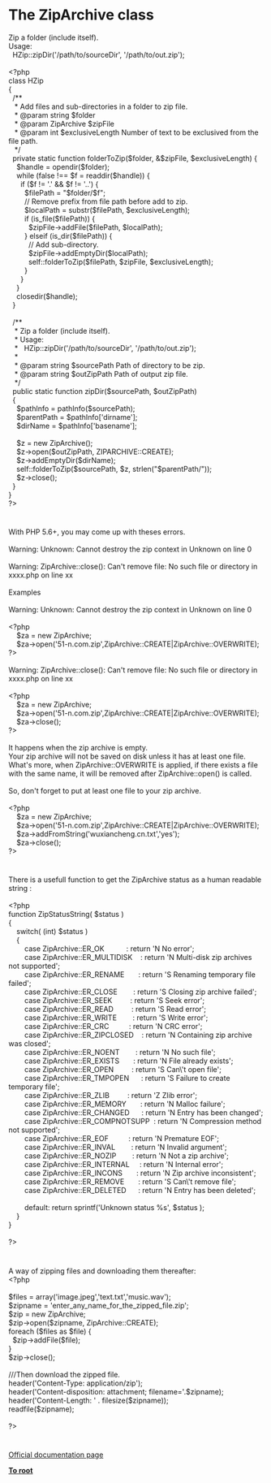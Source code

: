 # The ZipArchive class




<div class="phpcode"><span class="html">
Zip a folder (include itself).
<br>Usage:
<br>&#xA0; HZip::zipDir(&apos;/path/to/sourceDir&apos;, &apos;/path/to/out.zip&apos;);
<br>
<br><span class="default">&lt;?php
<br></span><span class="keyword">class </span><span class="default">HZip
<br></span><span class="keyword">{
<br>&#xA0; </span><span class="comment">/**
<br>&#xA0;&#xA0; * Add files and sub-directories in a folder to zip file.
<br>&#xA0;&#xA0; * @param string $folder
<br>&#xA0;&#xA0; * @param ZipArchive $zipFile
<br>&#xA0;&#xA0; * @param int $exclusiveLength Number of text to be exclusived from the file path.
<br>&#xA0;&#xA0; */
<br>&#xA0; </span><span class="keyword">private static function </span><span class="default">folderToZip</span><span class="keyword">(</span><span class="default">$folder</span><span class="keyword">, &amp;</span><span class="default">$zipFile</span><span class="keyword">, </span><span class="default">$exclusiveLength</span><span class="keyword">) {
<br>&#xA0; &#xA0; </span><span class="default">$handle </span><span class="keyword">= </span><span class="default">opendir</span><span class="keyword">(</span><span class="default">$folder</span><span class="keyword">);
<br>&#xA0; &#xA0; while (</span><span class="default">false </span><span class="keyword">!== </span><span class="default">$f </span><span class="keyword">= </span><span class="default">readdir</span><span class="keyword">(</span><span class="default">$handle</span><span class="keyword">)) {
<br>&#xA0; &#xA0; &#xA0; if (</span><span class="default">$f </span><span class="keyword">!= </span><span class="string">&apos;.&apos; </span><span class="keyword">&amp;&amp; </span><span class="default">$f </span><span class="keyword">!= </span><span class="string">&apos;..&apos;</span><span class="keyword">) {
<br>&#xA0; &#xA0; &#xA0; &#xA0; </span><span class="default">$filePath </span><span class="keyword">= </span><span class="string">&quot;</span><span class="default">$folder</span><span class="string">/</span><span class="default">$f</span><span class="string">&quot;</span><span class="keyword">;
<br>&#xA0; &#xA0; &#xA0; &#xA0; </span><span class="comment">// Remove prefix from file path before add to zip.
<br>&#xA0; &#xA0; &#xA0; &#xA0; </span><span class="default">$localPath </span><span class="keyword">= </span><span class="default">substr</span><span class="keyword">(</span><span class="default">$filePath</span><span class="keyword">, </span><span class="default">$exclusiveLength</span><span class="keyword">);
<br>&#xA0; &#xA0; &#xA0; &#xA0; if (</span><span class="default">is_file</span><span class="keyword">(</span><span class="default">$filePath</span><span class="keyword">)) {
<br>&#xA0; &#xA0; &#xA0; &#xA0; &#xA0; </span><span class="default">$zipFile</span><span class="keyword">-&gt;</span><span class="default">addFile</span><span class="keyword">(</span><span class="default">$filePath</span><span class="keyword">, </span><span class="default">$localPath</span><span class="keyword">);
<br>&#xA0; &#xA0; &#xA0; &#xA0; } elseif (</span><span class="default">is_dir</span><span class="keyword">(</span><span class="default">$filePath</span><span class="keyword">)) {
<br>&#xA0; &#xA0; &#xA0; &#xA0; &#xA0; </span><span class="comment">// Add sub-directory.
<br>&#xA0; &#xA0; &#xA0; &#xA0; &#xA0; </span><span class="default">$zipFile</span><span class="keyword">-&gt;</span><span class="default">addEmptyDir</span><span class="keyword">(</span><span class="default">$localPath</span><span class="keyword">);
<br>&#xA0; &#xA0; &#xA0; &#xA0; &#xA0; </span><span class="default">self</span><span class="keyword">::</span><span class="default">folderToZip</span><span class="keyword">(</span><span class="default">$filePath</span><span class="keyword">, </span><span class="default">$zipFile</span><span class="keyword">, </span><span class="default">$exclusiveLength</span><span class="keyword">);
<br>&#xA0; &#xA0; &#xA0; &#xA0; }
<br>&#xA0; &#xA0; &#xA0; }
<br>&#xA0; &#xA0; }
<br>&#xA0; &#xA0; </span><span class="default">closedir</span><span class="keyword">(</span><span class="default">$handle</span><span class="keyword">);
<br>&#xA0; }
<br>
<br>&#xA0; </span><span class="comment">/**
<br>&#xA0;&#xA0; * Zip a folder (include itself).
<br>&#xA0;&#xA0; * Usage:
<br>&#xA0;&#xA0; *&#xA0;&#xA0; HZip::zipDir(&apos;/path/to/sourceDir&apos;, &apos;/path/to/out.zip&apos;);
<br>&#xA0;&#xA0; *
<br>&#xA0;&#xA0; * @param string $sourcePath Path of directory to be zip.
<br>&#xA0;&#xA0; * @param string $outZipPath Path of output zip file.
<br>&#xA0;&#xA0; */
<br>&#xA0; </span><span class="keyword">public static function </span><span class="default">zipDir</span><span class="keyword">(</span><span class="default">$sourcePath</span><span class="keyword">, </span><span class="default">$outZipPath</span><span class="keyword">)
<br>&#xA0; {
<br>&#xA0; &#xA0; </span><span class="default">$pathInfo </span><span class="keyword">= </span><span class="default">pathInfo</span><span class="keyword">(</span><span class="default">$sourcePath</span><span class="keyword">);
<br>&#xA0; &#xA0; </span><span class="default">$parentPath </span><span class="keyword">= </span><span class="default">$pathInfo</span><span class="keyword">[</span><span class="string">&apos;dirname&apos;</span><span class="keyword">];
<br>&#xA0; &#xA0; </span><span class="default">$dirName </span><span class="keyword">= </span><span class="default">$pathInfo</span><span class="keyword">[</span><span class="string">&apos;basename&apos;</span><span class="keyword">];
<br>
<br>&#xA0; &#xA0; </span><span class="default">$z </span><span class="keyword">= new </span><span class="default">ZipArchive</span><span class="keyword">();
<br>&#xA0; &#xA0; </span><span class="default">$z</span><span class="keyword">-&gt;</span><span class="default">open</span><span class="keyword">(</span><span class="default">$outZipPath</span><span class="keyword">, </span><span class="default">ZIPARCHIVE</span><span class="keyword">::</span><span class="default">CREATE</span><span class="keyword">);
<br>&#xA0; &#xA0; </span><span class="default">$z</span><span class="keyword">-&gt;</span><span class="default">addEmptyDir</span><span class="keyword">(</span><span class="default">$dirName</span><span class="keyword">);
<br>&#xA0; &#xA0; </span><span class="default">self</span><span class="keyword">::</span><span class="default">folderToZip</span><span class="keyword">(</span><span class="default">$sourcePath</span><span class="keyword">, </span><span class="default">$z</span><span class="keyword">, </span><span class="default">strlen</span><span class="keyword">(</span><span class="string">&quot;</span><span class="default">$parentPath</span><span class="string">/&quot;</span><span class="keyword">));
<br>&#xA0; &#xA0; </span><span class="default">$z</span><span class="keyword">-&gt;</span><span class="default">close</span><span class="keyword">();
<br>&#xA0; }
<br>}
<br></span><span class="default">?&gt;</span>
</span>
</div>
  

#


<div class="phpcode"><span class="html">
With PHP 5.6+, you may come up with theses errors.<br><br>Warning: Unknown: Cannot destroy the zip context in Unknown on line 0<br><br>Warning: ZipArchive::close(): Can&apos;t remove file: No such file or directory in xxxx.php on line xx<br><br>Examples<br><br>Warning: Unknown: Cannot destroy the zip context in Unknown on line 0<br><br><span class="default">&lt;?php&#xA0; &#xA0; &#xA0; &#xA0;&#xA0; <br>&#xA0; &#xA0; $za </span><span class="keyword">= new </span><span class="default">ZipArchive</span><span class="keyword">;<br>&#xA0; &#xA0; </span><span class="default">$za</span><span class="keyword">-&gt;</span><span class="default">open</span><span class="keyword">(</span><span class="string">&apos;51-n.com.zip&apos;</span><span class="keyword">,</span><span class="default">ZipArchive</span><span class="keyword">::</span><span class="default">CREATE</span><span class="keyword">|</span><span class="default">ZipArchive</span><span class="keyword">::</span><span class="default">OVERWRITE</span><span class="keyword">);<br></span><span class="default">?&gt;<br></span><br>Warning: ZipArchive::close(): Can&apos;t remove file: No such file or directory in xxxx.php on line xx<br><br><span class="default">&lt;?php&#xA0; &#xA0; &#xA0; &#xA0;&#xA0; <br>&#xA0; &#xA0; $za </span><span class="keyword">= new </span><span class="default">ZipArchive</span><span class="keyword">;<br>&#xA0; &#xA0; </span><span class="default">$za</span><span class="keyword">-&gt;</span><span class="default">open</span><span class="keyword">(</span><span class="string">&apos;51-n.com.zip&apos;</span><span class="keyword">,</span><span class="default">ZipArchive</span><span class="keyword">::</span><span class="default">CREATE</span><span class="keyword">|</span><span class="default">ZipArchive</span><span class="keyword">::</span><span class="default">OVERWRITE</span><span class="keyword">);<br>&#xA0; &#xA0; </span><span class="default">$za</span><span class="keyword">-&gt;</span><span class="default">close</span><span class="keyword">();<br></span><span class="default">?&gt;<br></span><br>It happens when the zip archive is empty.<br>Your zip archive will not be saved on disk unless it has at least one file. What&apos;s more, when ZipArchive::OVERWRITE is applied, if there exists a file with the same name, it will be removed after ZipArchive::open() is called.<br><br>So, don&apos;t forget to put at least one file to your zip archive.<br><br><span class="default">&lt;?php&#xA0; &#xA0; &#xA0; &#xA0;&#xA0; <br>&#xA0; &#xA0; $za </span><span class="keyword">= new </span><span class="default">ZipArchive</span><span class="keyword">;<br>&#xA0; &#xA0; </span><span class="default">$za</span><span class="keyword">-&gt;</span><span class="default">open</span><span class="keyword">(</span><span class="string">&apos;51-n.com.zip&apos;</span><span class="keyword">,</span><span class="default">ZipArchive</span><span class="keyword">::</span><span class="default">CREATE</span><span class="keyword">|</span><span class="default">ZipArchive</span><span class="keyword">::</span><span class="default">OVERWRITE</span><span class="keyword">);<br>&#xA0; &#xA0; </span><span class="default">$za</span><span class="keyword">-&gt;</span><span class="default">addFromString</span><span class="keyword">(</span><span class="string">&apos;wuxiancheng.cn.txt&apos;</span><span class="keyword">,</span><span class="string">&apos;yes&apos;</span><span class="keyword">);<br>&#xA0; &#xA0; </span><span class="default">$za</span><span class="keyword">-&gt;</span><span class="default">close</span><span class="keyword">();<br></span><span class="default">?&gt;</span>
</span>
</div>
  

#


<div class="phpcode"><span class="html">
There is a usefull function to get the ZipArchive status as a human readable string :<br><br><span class="default">&lt;?php<br></span><span class="keyword">function </span><span class="default">ZipStatusString</span><span class="keyword">( </span><span class="default">$status </span><span class="keyword">)<br>{<br>&#xA0; &#xA0; switch( (int) </span><span class="default">$status </span><span class="keyword">)<br>&#xA0; &#xA0; {<br>&#xA0; &#xA0; &#xA0; &#xA0; case </span><span class="default">ZipArchive</span><span class="keyword">::</span><span class="default">ER_OK&#xA0; &#xA0; &#xA0; &#xA0; &#xA0;&#xA0; </span><span class="keyword">: return </span><span class="string">&apos;N No error&apos;</span><span class="keyword">;<br>&#xA0; &#xA0; &#xA0; &#xA0; case </span><span class="default">ZipArchive</span><span class="keyword">::</span><span class="default">ER_MULTIDISK&#xA0; &#xA0; </span><span class="keyword">: return </span><span class="string">&apos;N Multi-disk zip archives not supported&apos;</span><span class="keyword">;<br>&#xA0; &#xA0; &#xA0; &#xA0; case </span><span class="default">ZipArchive</span><span class="keyword">::</span><span class="default">ER_RENAME&#xA0; &#xA0; &#xA0;&#xA0; </span><span class="keyword">: return </span><span class="string">&apos;S Renaming temporary file failed&apos;</span><span class="keyword">;<br>&#xA0; &#xA0; &#xA0; &#xA0; case </span><span class="default">ZipArchive</span><span class="keyword">::</span><span class="default">ER_CLOSE&#xA0; &#xA0; &#xA0; &#xA0; </span><span class="keyword">: return </span><span class="string">&apos;S Closing zip archive failed&apos;</span><span class="keyword">;<br>&#xA0; &#xA0; &#xA0; &#xA0; case </span><span class="default">ZipArchive</span><span class="keyword">::</span><span class="default">ER_SEEK&#xA0; &#xA0; &#xA0; &#xA0;&#xA0; </span><span class="keyword">: return </span><span class="string">&apos;S Seek error&apos;</span><span class="keyword">;<br>&#xA0; &#xA0; &#xA0; &#xA0; case </span><span class="default">ZipArchive</span><span class="keyword">::</span><span class="default">ER_READ&#xA0; &#xA0; &#xA0; &#xA0;&#xA0; </span><span class="keyword">: return </span><span class="string">&apos;S Read error&apos;</span><span class="keyword">;<br>&#xA0; &#xA0; &#xA0; &#xA0; case </span><span class="default">ZipArchive</span><span class="keyword">::</span><span class="default">ER_WRITE&#xA0; &#xA0; &#xA0; &#xA0; </span><span class="keyword">: return </span><span class="string">&apos;S Write error&apos;</span><span class="keyword">;<br>&#xA0; &#xA0; &#xA0; &#xA0; case </span><span class="default">ZipArchive</span><span class="keyword">::</span><span class="default">ER_CRC&#xA0; &#xA0; &#xA0; &#xA0; &#xA0; </span><span class="keyword">: return </span><span class="string">&apos;N CRC error&apos;</span><span class="keyword">;<br>&#xA0; &#xA0; &#xA0; &#xA0; case </span><span class="default">ZipArchive</span><span class="keyword">::</span><span class="default">ER_ZIPCLOSED&#xA0; &#xA0; </span><span class="keyword">: return </span><span class="string">&apos;N Containing zip archive was closed&apos;</span><span class="keyword">;<br>&#xA0; &#xA0; &#xA0; &#xA0; case </span><span class="default">ZipArchive</span><span class="keyword">::</span><span class="default">ER_NOENT&#xA0; &#xA0; &#xA0; &#xA0; </span><span class="keyword">: return </span><span class="string">&apos;N No such file&apos;</span><span class="keyword">;<br>&#xA0; &#xA0; &#xA0; &#xA0; case </span><span class="default">ZipArchive</span><span class="keyword">::</span><span class="default">ER_EXISTS&#xA0; &#xA0; &#xA0;&#xA0; </span><span class="keyword">: return </span><span class="string">&apos;N File already exists&apos;</span><span class="keyword">;<br>&#xA0; &#xA0; &#xA0; &#xA0; case </span><span class="default">ZipArchive</span><span class="keyword">::</span><span class="default">ER_OPEN&#xA0; &#xA0; &#xA0; &#xA0;&#xA0; </span><span class="keyword">: return </span><span class="string">&apos;S Can\&apos;t open file&apos;</span><span class="keyword">;<br>&#xA0; &#xA0; &#xA0; &#xA0; case </span><span class="default">ZipArchive</span><span class="keyword">::</span><span class="default">ER_TMPOPEN&#xA0; &#xA0; &#xA0; </span><span class="keyword">: return </span><span class="string">&apos;S Failure to create temporary file&apos;</span><span class="keyword">;<br>&#xA0; &#xA0; &#xA0; &#xA0; case </span><span class="default">ZipArchive</span><span class="keyword">::</span><span class="default">ER_ZLIB&#xA0; &#xA0; &#xA0; &#xA0;&#xA0; </span><span class="keyword">: return </span><span class="string">&apos;Z Zlib error&apos;</span><span class="keyword">;<br>&#xA0; &#xA0; &#xA0; &#xA0; case </span><span class="default">ZipArchive</span><span class="keyword">::</span><span class="default">ER_MEMORY&#xA0; &#xA0; &#xA0;&#xA0; </span><span class="keyword">: return </span><span class="string">&apos;N Malloc failure&apos;</span><span class="keyword">;<br>&#xA0; &#xA0; &#xA0; &#xA0; case </span><span class="default">ZipArchive</span><span class="keyword">::</span><span class="default">ER_CHANGED&#xA0; &#xA0; &#xA0; </span><span class="keyword">: return </span><span class="string">&apos;N Entry has been changed&apos;</span><span class="keyword">;<br>&#xA0; &#xA0; &#xA0; &#xA0; case </span><span class="default">ZipArchive</span><span class="keyword">::</span><span class="default">ER_COMPNOTSUPP&#xA0; </span><span class="keyword">: return </span><span class="string">&apos;N Compression method not supported&apos;</span><span class="keyword">;<br>&#xA0; &#xA0; &#xA0; &#xA0; case </span><span class="default">ZipArchive</span><span class="keyword">::</span><span class="default">ER_EOF&#xA0; &#xA0; &#xA0; &#xA0; &#xA0; </span><span class="keyword">: return </span><span class="string">&apos;N Premature EOF&apos;</span><span class="keyword">;<br>&#xA0; &#xA0; &#xA0; &#xA0; case </span><span class="default">ZipArchive</span><span class="keyword">::</span><span class="default">ER_INVAL&#xA0; &#xA0; &#xA0; &#xA0; </span><span class="keyword">: return </span><span class="string">&apos;N Invalid argument&apos;</span><span class="keyword">;<br>&#xA0; &#xA0; &#xA0; &#xA0; case </span><span class="default">ZipArchive</span><span class="keyword">::</span><span class="default">ER_NOZIP&#xA0; &#xA0; &#xA0; &#xA0; </span><span class="keyword">: return </span><span class="string">&apos;N Not a zip archive&apos;</span><span class="keyword">;<br>&#xA0; &#xA0; &#xA0; &#xA0; case </span><span class="default">ZipArchive</span><span class="keyword">::</span><span class="default">ER_INTERNAL&#xA0; &#xA0;&#xA0; </span><span class="keyword">: return </span><span class="string">&apos;N Internal error&apos;</span><span class="keyword">;<br>&#xA0; &#xA0; &#xA0; &#xA0; case </span><span class="default">ZipArchive</span><span class="keyword">::</span><span class="default">ER_INCONS&#xA0; &#xA0; &#xA0;&#xA0; </span><span class="keyword">: return </span><span class="string">&apos;N Zip archive inconsistent&apos;</span><span class="keyword">;<br>&#xA0; &#xA0; &#xA0; &#xA0; case </span><span class="default">ZipArchive</span><span class="keyword">::</span><span class="default">ER_REMOVE&#xA0; &#xA0; &#xA0;&#xA0; </span><span class="keyword">: return </span><span class="string">&apos;S Can\&apos;t remove file&apos;</span><span class="keyword">;<br>&#xA0; &#xA0; &#xA0; &#xA0; case </span><span class="default">ZipArchive</span><span class="keyword">::</span><span class="default">ER_DELETED&#xA0; &#xA0; &#xA0; </span><span class="keyword">: return </span><span class="string">&apos;N Entry has been deleted&apos;</span><span class="keyword">;<br>&#xA0; &#xA0; &#xA0; &#xA0; <br>&#xA0; &#xA0; &#xA0; &#xA0; default: return </span><span class="default">sprintf</span><span class="keyword">(</span><span class="string">&apos;Unknown status %s&apos;</span><span class="keyword">, </span><span class="default">$status </span><span class="keyword">);<br>&#xA0; &#xA0; }<br>}<br><br></span><span class="default">?&gt;</span>
</span>
</div>
  

#


<div class="phpcode"><span class="html">
A way of zipping files and downloading them thereafter:<br><span class="default">&lt;?php<br><br> $files </span><span class="keyword">= array(</span><span class="string">&apos;image.jpeg&apos;</span><span class="keyword">,</span><span class="string">&apos;text.txt&apos;</span><span class="keyword">,</span><span class="string">&apos;music.wav&apos;</span><span class="keyword">);<br></span><span class="default">$zipname </span><span class="keyword">= </span><span class="string">&apos;enter_any_name_for_the_zipped_file.zip&apos;</span><span class="keyword">;<br></span><span class="default">$zip </span><span class="keyword">= new </span><span class="default">ZipArchive</span><span class="keyword">;<br></span><span class="default">$zip</span><span class="keyword">-&gt;</span><span class="default">open</span><span class="keyword">(</span><span class="default">$zipname</span><span class="keyword">, </span><span class="default">ZipArchive</span><span class="keyword">::</span><span class="default">CREATE</span><span class="keyword">);<br>foreach (</span><span class="default">$files </span><span class="keyword">as </span><span class="default">$file</span><span class="keyword">) {<br>&#xA0; </span><span class="default">$zip</span><span class="keyword">-&gt;</span><span class="default">addFile</span><span class="keyword">(</span><span class="default">$file</span><span class="keyword">);<br>}<br></span><span class="default">$zip</span><span class="keyword">-&gt;</span><span class="default">close</span><span class="keyword">();<br><br></span><span class="comment">///Then download the zipped file.<br></span><span class="default">header</span><span class="keyword">(</span><span class="string">&apos;Content-Type: application/zip&apos;</span><span class="keyword">);<br></span><span class="default">header</span><span class="keyword">(</span><span class="string">&apos;Content-disposition: attachment; filename=&apos;</span><span class="keyword">.</span><span class="default">$zipname</span><span class="keyword">);<br></span><span class="default">header</span><span class="keyword">(</span><span class="string">&apos;Content-Length: &apos; </span><span class="keyword">. </span><span class="default">filesize</span><span class="keyword">(</span><span class="default">$zipname</span><span class="keyword">));<br></span><span class="default">readfile</span><span class="keyword">(</span><span class="default">$zipname</span><span class="keyword">);<br><br></span><span class="default">?&gt;</span>
</span>
</div>
  

#

[Official documentation page](https://www.php.net/manual/en/class.ziparchive.php)

**[To root](/README.md)**